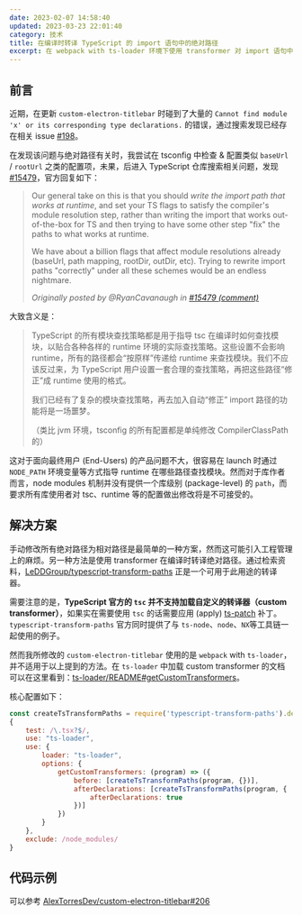 ```yaml
---
date: 2023-02-07 14:58:40
updated: 2023-03-23 22:01:40
category: 技术
title: 在编译时转译 TypeScript 的 import 语句中的绝对路径
excerpt: 在 webpack with ts-loader 环境下使用 transformer 对 import 语句中的路径进行转译，以在库代码使用绝对路径的同时保证开箱即用。
---
```

## 前言
近期，在更新 `custom-electron-titlebar` 时碰到了大量的 `Cannot find module 'x' or its corresponding type declarations.` 的错误，通过搜索发现已经存在相关 issue [#198](https://github.com/AlexTorresDev/custom-electron-titlebar/issues/198)。

在发现该问题与绝对路径有关时，我尝试在 tsconfig 中检查 & 配置类似 `baseUrl` / `rootUrl` 之类的配置项，未果，后进入 TypeScript 仓库搜索相关问题，发现 [#15479](https://github.com/microsoft/TypeScript/issues/15479)，官方回复如下：
> Our general take on this is that you should *write the import path that works at runtime*, and set your TS flags to satisfy the compiler's module resolution step, rather than writing the import that works out-of-the-box for TS and then trying to have some other step "fix" the paths to what works at runtime.
>
> We have about a billion flags that affect module resolutions already (baseUrl, path mapping, rootDir, outDir, etc). Trying to rewrite import paths "correctly" under all these schemes would be an endless nightmare.
>
> _Originally posted by @RyanCavanaugh in [#15479 (comment)](https://github.com/microsoft/TypeScript/issues/15479#issuecomment-300240856)_

大致含义是：
> TypeScript 的所有模块查找策略都是用于指导 tsc 在编译时如何查找模块，以贴合各种各样的 runtime 环境的实际查找策略。这些设置不会影响 runtime，所有的路径都会“按原样”传递给 runtime 来查找模块。我们不应该反过来，为 TypeScript 用户设置一套合理的查找策略，再把这些路径“修正”成 runtime 使用的格式。
>
> 我们已经有了复杂的模块查找策略，再去加入自动“修正” import 路径的功能将是一场噩梦。
> 
> （类比 jvm 环境，tsconfig 的所有配置都是单纯修改 CompilerClassPath 的）

这对于面向最终用户 (End-Users) 的产品问题不大，很容易在 launch 时通过 `NODE_PATH` 环境变量等方式指导 runtime 在哪些路径查找模块。然而对于库作者而言，node modules 机制并没有提供一个库级别 (package-level) 的 `path`，而要求所有库使用者对 tsc、runtime 等的配置做出修改将是不可接受的。

## 解决方案
手动修改所有绝对路径为相对路径是最简单的一种方案，然而这可能引入工程管理上的麻烦。另一种方法是使用 transformer 在编译时转译绝对路径。通过检索资料，[LeDDGroup/typescript-transform-paths](https://github.com/LeDDGroup/typescript-transform-paths) 正是一个可用于此用途的转译器。

需要注意的是，**TypeScript 官方的 `tsc` 并不支持加载自定义的转译器（custom transformer）**，如果实在需要使用 `tsc` 的话需要应用 (apply) [ts-patch](https://github.com/nonara/ts-patch) 补丁。`typescript-transform-paths` 官方同时提供了与 `ts-node`、`node`、`NX`等工具链一起使用的例子。

然而我所修改的 `custom-electron-titlebar` 使用的是 `webpack` with `ts-loader`，并不适用于以上提到的方法。在 `ts-loader` 中加载 custom transformer 的文档可以在这里看到：[ts-loader/README#getCustomTransformers](https://github.com/TypeStrong/ts-loader#getcustomtransformers)。  

核心配置如下：
```js
const createTsTransformPaths = require('typescript-transform-paths').default;
{
    test: /\.tsx?$/,
    use: "ts-loader",
    use: {
        loader: "ts-loader",
        options: {
            getCustomTransformers: (program) => ({
                before: [createTsTransformPaths(program, {})],
                afterDeclarations: [createTsTransformPaths(program, {
                    afterDeclarations: true
                })]
            })
        }
    },
    exclude: /node_modules/
}
```

## 代码示例
可以参考 [AlexTorresDev/custom-electron-titlebar#206](https://github.com/AlexTorresDev/custom-electron-titlebar/pull/206)